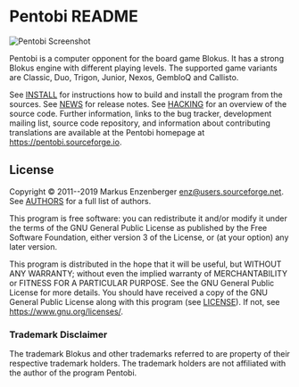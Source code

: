 Pentobi README
==============

![Pentobi Screenshot](https://pentobi.sourceforge.io/pentobi-classic-small.png)

Pentobi is a computer opponent for the board game Blokus. It has a
strong Blokus engine with different playing levels. The supported
game variants are Classic, Duo, Trigon, Junior, Nexos, GembloQ and
Callisto.

See [INSTALL](INSTALL.md) for instructions how to build and install
the program from the sources. See [NEWS](NEWS.md) for release notes.
See [HACKING](HACKING.md) for an overview of the source code. Further
information, links to the bug tracker, development mailing list, source
code repository, and information about contributing translations are
available at the Pentobi homepage at https://pentobi.sourceforge.io.

License
-------

Copyright &copy; 2011--2019 Markus Enzenberger <enz@users.sourceforge.net>.
See [AUTHORS](AUTHORS.md) for a full list of authors.

This program is free software: you can redistribute it and/or modify it
under the terms of the GNU General Public License as published by the
Free Software Foundation, either version 3 of the License, or (at your
option) any later version.

This program is distributed in the hope that it will be useful, but
WITHOUT ANY WARRANTY; without even the implied warranty of
MERCHANTABILITY or FITNESS FOR A PARTICULAR PURPOSE. See the
GNU General Public License for more details. You should have received
a copy of the GNU General Public License along with this program (see
[LICENSE](LICENSE.md)). If not, see <https://www.gnu.org/licenses/>.

### Trademark Disclaimer

The trademark Blokus and other trademarks referred to are property of
their respective trademark holders. The trademark holders are not
affiliated with the author of the program Pentobi.
